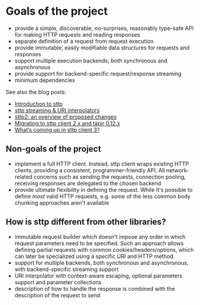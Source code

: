 # Goals of the project

* provide a simple, discoverable, no-surprises, reasonably type-safe API for making HTTP requests and reading responses
* separate definition of a request from request execution
* provide immutable, easily modifiable data structures for requests and responses
* support multiple execution backends, both synchronous and asynchronous
* provide support for backend-specific request/response streaming
* minimum dependencies

See also the blog posts:

* [Introduction to sttp](https://softwaremill.com/introducing-sttp-the-scala-http-client)
* [sttp streaming & URI interpolators](https://softwaremill.com/sttp-streaming-uri-interpolator)
* [sttp2: an overview of proposed changes](https://blog.softwaremill.com/sttp2-an-overview-of-proposed-changes-8de23c94684f)
* [Migrating to sttp client 2.x and tapir 0.12.x](https://blog.softwaremill.com/migrating-to-sttp-client-2-x-and-tapir-0-12-x-7956e6c79c52)
* [What’s coming up in sttp client 3?](https://blog.softwaremill.com/whats-coming-up-in-sttp-client-3-30d01ab42d1b)

## Non-goals of the project

* implement a full HTTP client. Instead, sttp client wraps existing HTTP clients, providing a consistent, programmer-friendly API. All network-related concerns such as sending the requests, connection pooling, receiving responses are delegated to the chosen backend
* provide ultimate flexibility in defining the request. While it's possible to define *most* valid HTTP requests, e.g. some of the less common body chunking approaches aren't available

## How is sttp different from other libraries?

* immutable request builder which doesn't impose any order in which request parameters need to be specified. Such an approach allows defining partial requests with common cookies/headers/options, which can later be specialized using a specific URI and HTTP method.
* support for multiple backends, both synchronous and asynchronous, with backend-specific streaming support
* URI interpolator with context-aware escaping, optional parameters support and parameter collections
* description of how to handle the response is combined with the description of the request to send

